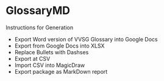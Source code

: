 # GlossaryMD

Instructions for Generation

- Export Word version of VVSG Glossary into Google Docs
- Export from Google Docs into XLSX
- Replace Bullets with Dashses
- Export at CSV
- Import CSV into MagicDraw
- Export package as MarkDown report
